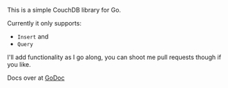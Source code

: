 This is a simple CouchDB library for Go.

Currently it only supports:

- `Insert` and
- `Query`

I'll add functionality as I go along, you can shoot me pull requests though if you like.

Docs over at [GoDoc](http://godoc.org/github.com/eaigner/couch)